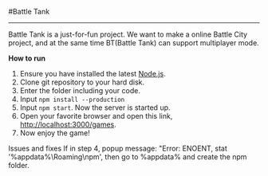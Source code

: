 #Battle Tank 

---
Battle Tank is a just-for-fun project. We want to make a online Battle City project, and at the same time BT(Battle Tank) can support multiplayer mode.

**How to run**  
1. Ensure you have installed the latest [Node.js](http://nodejs.org/).   
2. Clone git repository to your hard disk.  
3. Enter the folder including your code.  
4. Input `npm install --production`
5. Input `npm start`. Now the server is started up.  
6. Open your favorite browser and open this link, [http://localhost:3000/games](http://localhost:3000/games).  
7. Now enjoy the game!


Issues and fixes
If in step 4, popup message: "Error: ENOENT, stat '%appdata%\Roaming\npm', then go to %appdata% and create the npm folder.

